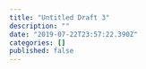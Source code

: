 ```yaml
---
title: "Untitled Draft 3"
description: ""
date: "2019-07-22T23:57:22.390Z"
categories: []
published: false
---
```



